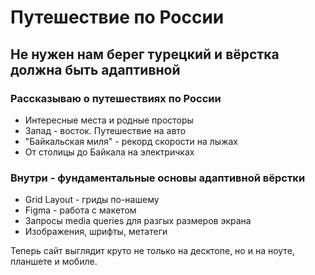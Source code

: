 # Путешествие по России

## Не нужен нам берег турецкий и вёрстка должна быть адаптивной

### Рассказываю о путешествиях по России
* Интересные места и родные просторы
* Запад - восток. Путешествие на авто
* "Байкальская миля" - рекорд скорости на лыжах
* От столицы до Байкала на электричках

### Внутри - фундаментальные основы адаптивной вёрстки
* Grid Layout - гриды по-нашему
* Figma - работа с макетом
* Запросы media queries для разгых размеров экрана
* Изображения, шрифты, метатеги

Теперь сайт выглядит круто не только на десктопе, но и на ноуте, планшете и мобиле.